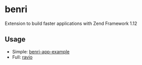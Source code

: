 # benri
Extension to build faster applications with Zend Framework 1.12

## Usage
 - Simple: [benri-app-example](https://github.com/douggr/benri-standard)
 - Full: [ravio](https://github.com/douggr/ravio)
